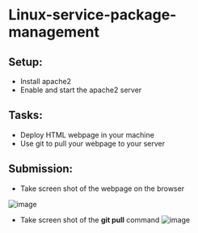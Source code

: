 # Linux-service-package-management

## Setup:

- Install apache2 
- Enable and start the apache2 server

## Tasks:

- Deploy HTML webpage in your machine
- Use git to pull your webpage to your server

## Submission:

- Take screen shot of the webpage on the browser 

![image](https://user-images.githubusercontent.com/114053471/196422603-69bc5f22-3651-4e76-935d-68e2839f5aca.png)

- Take screen shot of the **git pull** command
![image](https://user-images.githubusercontent.com/114053471/196422851-409763b7-ba03-4f9a-a956-d33fdf8e95b5.png)


